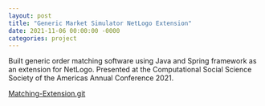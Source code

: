 ```yaml
---
layout: post
title: "Generic Market Simulator NetLogo Extension"
date: 2021-11-06 00:00:00 -0000
categories: project
---
```


Built generic order matching software using Java and Spring framework
as an extension for NetLogo. Presented at the Computational Social Science
Society of the Americas Annual Conference 2021.

[Matching-Extension.git][Matching-Extension.git]

[Matching-Extension.git]: https://github.com/mitre/Matching-Extension
